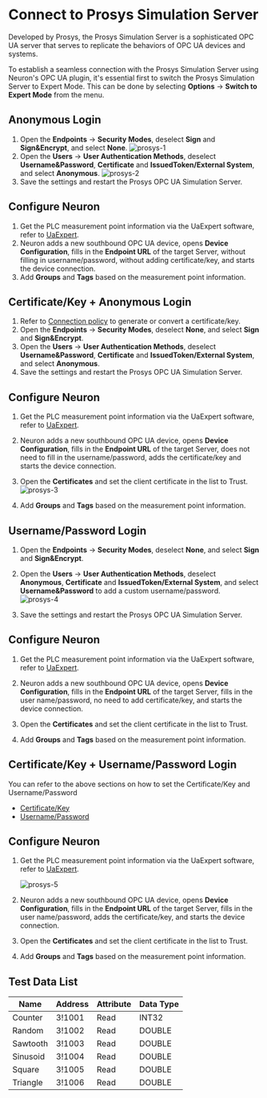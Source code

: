 # Connect to Prosys Simulation Server

Developed by Prosys, the Prosys Simulation Server is a sophisticated OPC UA server that serves to replicate the behaviors of OPC UA devices and systems. 

To establish a seamless connection with the Prosys Simulation Server using Neuron's OPC UA plugin, it's essential first to switch the Prosys Simulation Server to Expert Mode. This can be done by selecting **Options** -> **Switch to Expert Mode** from the menu.

## Anonymous Login

1. Open the **Endpoints** -> **Security Modes**, deselect **Sign** and **Sign&Encrypt**, and select **None**.
    ![prosys-1](./assets/prosys-1.jpg)
2. Open the **Users** -> **User Authentication Methods**, deselect **Username&Password**, **Certificate** and **IssuedToken/External System**, and select **Anonymous**.
    ![prosys-2](./assets/prosys-2.jpg)
3. Save the settings and restart the Prosys OPC UA Simulation Server.

## Configure Neuron

1. Get the PLC measurement point information via the UaExpert software, refer to [UaExpert](./uaexpert.md).
1. Neuron adds a new southbound OPC UA device, opens **Device Configuration**, fills in the **Endpoint URL** of the target Server, without filling in username/password, without adding certificate/key, and starts the device connection.
1. Add **Groups** and **Tags** based on the measurement point information.

## Certificate/Key + Anonymous Login

1. Refer to [Connection policy](./policy.md) to generate or convert a certificate/key.
2. Open the **Endpoints** -> **Security Modes**, deselect **None**, and select **Sign** and **Sign&Encrypt**.
3. Open the **Users** -> **User Authentication Methods**, deselect **Username&Password**, **Certificate** and **IssuedToken/External System**, and select **Anonymous**.
4. Save the settings and restart the Prosys OPC UA Simulation Server.

## Configure Neuron

1. Get the PLC measurement point information via the UaExpert software, refer to [UaExpert](./uaexpert.md).
2. Neuron adds a new southbound OPC UA device, opens **Device Configuration**, fills in the **Endpoint URL** of the target Server, does not need to fill in the username/password, adds the certificate/key and starts the device connection.
3. Open the **Certificates** and set the client certificate in the list to Trust.
    ![prosys-3](./assets/prosys-3.jpg)

4. Add **Groups** and **Tags** based on the measurement point information.

## Username/Password Login

1. Open the **Endpoints** -> **Security Modes**, deselect **None**, and select **Sign** and **Sign&Encrypt**.

2. Open the **Users** -> **User Authentication Methods**, deselect **Anonymous**, **Certificate** and **IssuedToken/External System**, and select **Username&Password** to add a custom username/password.
    ![prosys-4](./assets/prosys-4.jpg)

3. Save the settings and restart the Prosys OPC UA Simulation Server.

## Configure Neuron

1. Get the PLC measurement point information via the UaExpert software, refer to [UaExpert](./uaexpert.md).
2. Neuron adds a new southbound OPC UA device, opens **Device Configuration**, fills in the **Endpoint URL** of the target Server, fills in the user name/password, no need to add certificate/key, and starts the device connection.
3. Open the **Certificates** and set the client certificate in the list to Trust.


4. Add **Groups** and **Tags** based on the measurement point information.

## Certificate/Key + Username/Password Login

You can refer to the above sections on how to set the Certificate/Key and Username/Password

- [Certificate/Key](#certificate-key-anonymous-login)
- [Username/Password](#username-password-login)

## Configure Neuron

1. Get the PLC measurement point information via the UaExpert software, refer to [UaExpert](./uaexpert.md).

   ![prosys-5](./assets/prosys-5.jpg)

2. Neuron adds a new southbound OPC UA device, opens **Device Configuration**, fills in the **Endpoint URL** of the target Server, fills in the user name/password, adds the certificate/key, and starts the device connection.

3. Open the **Certificates** and set the client certificate in the list to Trust.

4. Add **Groups** and **Tags** based on the measurement point information.

## Test Data List

|  Name    |  Address  | Attribute | Data Type  |
| -------- | ------ | ---- | ------ |
| Counter  | 3!1001 | Read | INT32  |
| Random   | 3!1002 | Read | DOUBLE |
| Sawtooth | 3!1003 | Read | DOUBLE |
| Sinusoid | 3!1004 | Read | DOUBLE |
| Square   | 3!1005 | Read | DOUBLE |
| Triangle | 3!1006 | Read | DOUBLE |

